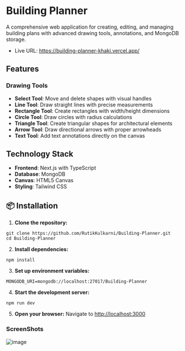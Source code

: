 # Building Planner

A comprehensive web application for creating, editing, and managing building plans with advanced drawing tools, annotations, and MongoDB storage.

- Live URL: https://building-planner-khaki.vercel.app/


## Features

### Drawing Tools

- **Select Tool**: Move and delete shapes with visual handles
- **Line Tool**: Draw straight lines with precise measurements
- **Rectangle Tool**: Create rectangles with width/height dimensions
- **Circle Tool**: Draw circles with radius calculations
- **Triangle Tool**: Create triangular shapes for architectural elements
- **Arrow Tool**: Draw directional arrows with proper arrowheads
- **Text Tool**: Add text annotations directly on the canvas

## Technology Stack

- **Frontend**: Next.js with TypeScript
- **Database**: MongoDB
- **Canvas**: HTML5 Canvas
- **Styling**: Tailwind CSS

## 📦 Installation

1. **Clone the repository:**

```
git clone https://github.com/RutikKulkarni/Building-Planner.git
cd Building-Planner
```

2. **Install dependencies:**

```
npm install
```

3. **Set up environment variables:**

```
MONGODB_URI=mongodb://localhost:27017/Building-Planner
```

4. **Start the development server:**

```
npm run dev
```

5. **Open your browser:**
   Navigate to [http://localhost:3000](http://localhost:3000)

### ScreenShots
![image](https://github.com/user-attachments/assets/b5414a40-5967-4f3d-8830-38618e795add)


